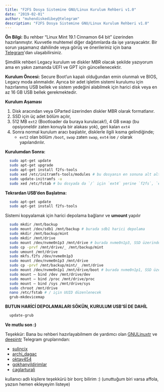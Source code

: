```yaml
---
title: "F2FS Dosya Sistemine GNU/Linux Kurulum Rehberi v1.0"
date: "2019-02-01"
author: "muhendiskedibey@telegram"
description: "F2FS Dosya Sistemine GNU/Linux Kurulum Rehberi v1.0"
---
```


**Ön Bilgi:** Bu rehber “Linux Mint 19.1 Cinnamon 64 bit” üzerinden hazırlanmıştır. Kuvvetle muhtemel diğer dağıtımlarda da işe yarayacaktır. Bir sorun yaşamanız dahilinde veya görüş ve önerileriniz için bana [Telegram](https://t.me/muhendiskedibey)'dan ulaşabilirsiniz.

Şimdilik rehberi Legacy kurulum ve diskler MBR olacak şekilde yazıyorum ama en yakın zamanda UEFI ve GPT için güncellenecektir.

**Kurulum Öncesi:** Secure Boot’un kapalı olduğundan emin olunmalı ve BIOS, Legacy moda alınmalıdır. Ayrıca bir adet işletim sistemi kurulumu için hazırlanmış USB bellek ve sistem yedeğini alabilmek için harici disk veya en az 16 GB USB bellek gerekmektedir.

**Kurulum Aşaması**

1. Disk aracından veya GParted üzerinden diskler MBR olarak formatlanır.
2. SSD için üç adet bölüm açılır,
3. 512 MB `ext2` (Bootloader da buraya kurulacak!), 4 GB swap (bu opsiyoneldir zaten konuyla bir alakası yok), geri kalan `ext4`
4. Sonra normal kurulum aracı başlatılır, disklerle ilgili kısma gelindiğinde;
   - `ext2` olan bölüm `/boot`, `swap` zaten `swap`, `ext4` ise `/` olarak yapılandırılır.

**Kurulumdan Sonra:**

```bash
  sudo apt-get update
  sudo apt-get upgrade
  sudo apt-get install f2fs-tools
  sudo xed /etc/initramfs-tools/modules # bu dosyanın en sonuna alt alta f2fs, crc32_pclmul ve crc32_generic eklenir
  sudo update-initramfs -u
  sudo xed /etc/fstab # bu dosyada da `/` için `ext4` yerine `f2fs`, `errors=remount-ro` yerine de `defaults` yazılır
```

**Tekrardan USB’den Başlatma:**

```bash
  sudo apt-get update
  sudo apt-get install f2fs-tools
```

Sistemi kopyalamak için harici depolama bağlanır ve **umount** yapılır

```bash
  sudo mkdir /mnt/backup
  sudo mount /dev/sdb1 /mnt/backup # burada sdb1 harici depolama
  sudo mkdir /mnt/backup/mint
  sudo mkdir /mnt/drive
  sudo mount /dev/nvme0n1p3 /mnt/drive # burada nvme0n1p3, SSD üzerindeki ext4 olan kısım
  sudo cp -prvf /mnt/drive/_ /mnt/backup/mint
  sudo umount /mnt/drive
  sudo mkfs.f2fs /dev/nvme0n1p3
  sudo mount /dev/nvme0n1p3 /mnt/drive
  sudo cp -prvf /mnt/backup/mint/_ /mnt/drive
  sudo mount /dev/nvme0n1p1 /mnt/drive/boot # burada nvme0n1p1, SSD üzerindeki ext2 olan kısım
  sudo mount — bind /dev /mnt/drive/dev
  sudo mount — bind /proc /mnt/drive/proc
  sudo mount — bind /sys /mnt/drive/sys
  sudo chroot /mnt/drive
  nano /etc/fstab # / için UUID düzenlenecek
  grub-mkdevicemap
```

**BUTUN HARİCİ DEPOLAMALARI SÖKÜN, KURULUM USB’Sİ DE DAHİL**

```bash
  update-grub
```

**Ve mutlu son :)**

Teşekkür: Bana bu rehberi hazırlayabilmem de yardımcı olan [GNULinuxtr](https://t.me/GNULinuxtr) ve [deepintr](https://t.me/deepintr) Telegram gruplarından:

- [sulincix](https://t.me/sulincix)
- [archi_dagac](https://t.me/archi_dagac)
- [oktay454](https://t.me/oktay454)
- [gokhanyildirimlar](https://t.me/gokhanyildirimlar)
- [caglarturali](https://t.me/caglarturali)

kullanıcı adlı kişilere teşekkürü bir borç bilirim :) (unuttuğum biri varsa affola, yazsın hemen ekleyeyim listeye)
